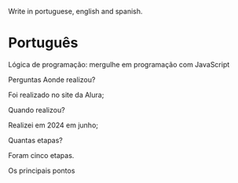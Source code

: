 

Write in portuguese, english and spanish.

# Português

 Lógica de programação: mergulhe em programação com JavaScript

 
Perguntas
Aonde realizou?

Foi realizado no site da Alura;

Quando realizou?

Realizei em 2024 em junho;

Quantas etapas?

Foram cinco etapas.

Os principais pontos
